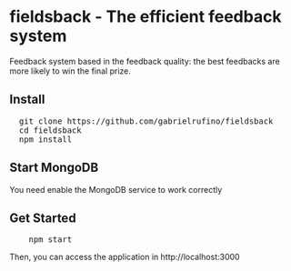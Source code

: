 # fieldsback - The efficient feedback system

Feedback system based in the feedback quality: the best feedbacks are more likely to win the final prize.

## Install

<pre>
  git clone https://github.com/gabrielrufino/fieldsback
  cd fieldsback
  npm install
</pre>

## Start MongoDB

You need enable the MongoDB service to work correctly

## Get Started

<pre>
	npm start
</pre>

Then, you can access the application  in http://localhost:3000
